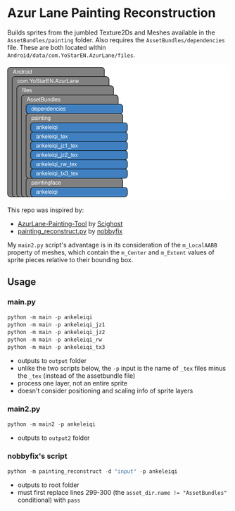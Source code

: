 # Azur Lane Painting Reconstruction

Builds sprites from the jumbled Texture2Ds and Meshes available in the `AssetBundles/painting` folder. Also requires the `AssetBundles/dependencies` file. These are both located within `Android/data/com.YoStarEN.AzurLane/files`.

![azur-paint diagram](azur-paint.svg "made with draw.io")

This repo was inspired by:

* [AzurLane-Painting-Tool](https://github.com/Scighost/AzurLane-Painting-Tool/blob/6d6301257a558d9dbde4a65e4cf25650fca797c8/AzurLane-Painting-Tool/PaintingInfo.cs#L260) by [Scighost](https://github.com/Scighost)
* [painting_reconstruct.py](https://gist.github.com/nobbyfix/fb535462acc897ab1f39e5e9981e4645) by [nobbyfix](https://github.com/nobbyfix)

My `main2.py` script's advantage is in its consideration of the `m_LocalAABB` property of meshes, which contain the `m_Center` and `m_Extent` values of sprite pieces relative to their bounding box.

## Usage

### main.py

```py
python -m main -p ankeleiqi
python -m main -p ankeleiqi_jz1
python -m main -p ankeleiqi_jz2
python -m main -p ankeleiqi_rw
python -m main -p ankeleiqi_tx3
```

* outputs to `output` folder
* unlike the two scripts below, the `-p` input is the name of `_tex` files minus the `_tex` (instead of the assetbundle file)
* process one layer, not an entire sprite
* doesn't consider positioning and scaling info of sprite layers

### main2.py

```py
python -m main2 -p ankeleiqi
```

* outputs to `output2` folder

### nobbyfix's script

```py
python -m painting_reconstruct -d "input" -p ankeleiqi
```

* outputs to root folder
* must first replace lines 299-300 (the `asset_dir.name != "AssetBundles"` conditional) with `pass`